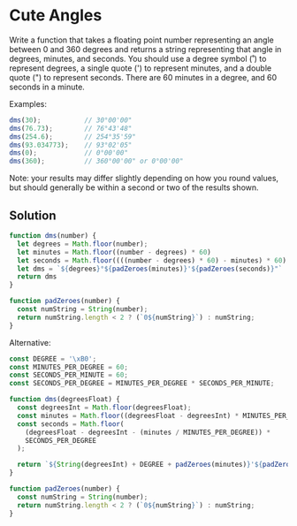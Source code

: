 # Cute Angles
Write a function that takes a floating point number representing an angle between 0 and 360 degrees and returns a string representing that angle in degrees, minutes, and seconds. You should use a degree symbol (˚) to represent degrees, a single quote (') to represent minutes, and a double quote (") to represent seconds. There are 60 minutes in a degree, and 60 seconds in a minute.

Examples:
```js
dms(30);           // 30°00'00"
dms(76.73);        // 76°43'48"
dms(254.6);        // 254°35'59"
dms(93.034773);    // 93°02'05"
dms(0);            // 0°00'00"
dms(360);          // 360°00'00" or 0°00'00"
```
Note: your results may differ slightly depending on how you round values, but should generally be within a second or two of the results shown.

## Solution
```js
function dms(number) {
  let degrees = Math.floor(number);
  let minutes = Math.floor((number - degrees) * 60)
  let seconds = Math.floor((((number - degrees) * 60) - minutes) * 60)
  let dms = `${degrees}°${padZeroes(minutes)}'${padZeroes(seconds)}"`
  return dms
}

function padZeroes(number) {
  const numString = String(number);
  return numString.length < 2 ? (`0${numString}`) : numString;
}
```

Alternative:
```js
const DEGREE = '\xB0';
const MINUTES_PER_DEGREE = 60;
const SECONDS_PER_MINUTE = 60;
const SECONDS_PER_DEGREE = MINUTES_PER_DEGREE * SECONDS_PER_MINUTE;

function dms(degreesFloat) {
  const degreesInt = Math.floor(degreesFloat);
  const minutes = Math.floor((degreesFloat - degreesInt) * MINUTES_PER_DEGREE);
  const seconds = Math.floor(
    (degreesFloat - degreesInt - (minutes / MINUTES_PER_DEGREE)) *
    SECONDS_PER_DEGREE
  );

  return `${String(degreesInt) + DEGREE + padZeroes(minutes)}'${padZeroes(seconds)}"`;
}

function padZeroes(number) {
  const numString = String(number);
  return numString.length < 2 ? (`0${numString}`) : numString;
}
```